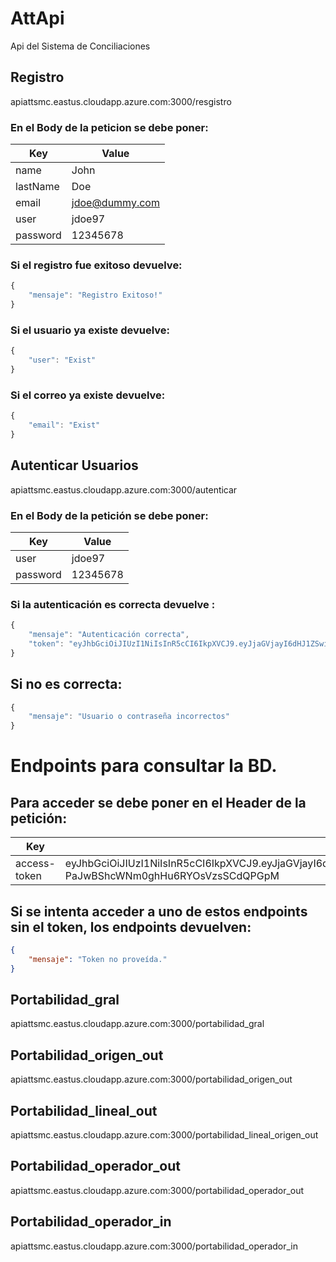 # AttApi
Api del Sistema de Conciliaciones

## Registro
apiattsmc.eastus.cloudapp.azure.com:3000/resgistro

### En el Body de la peticion se debe poner:
| Key      |   Value     |
|----------|-------------|
| name     |   John      |
| lastName |    Doe      |
| email    | jdoe@dummy.com  |
| user     |  jdoe97     |
| password | 12345678    |

### Si el registro fue exitoso devuelve:
```javascript
{
    "mensaje": "Registro Exitoso!"
}
```

### Si el usuario ya existe devuelve:
```javascript
{
    "user": "Exist"
}
```

### Si el correo ya existe devuelve:
```javascript
{
    "email": "Exist"
}
```


## Autenticar Usuarios 
apiattsmc.eastus.cloudapp.azure.com:3000/autenticar

### En el Body de la petición se debe poner:
| Key      |   Value     |
|----------|-------------|
| user     |   jdoe97    |
| password |   12345678  |

### Si la autenticación es correcta devuelve :

```javascript
{
    "mensaje": "Autenticación correcta",
    "token": "eyJhbGciOiJIUzI1NiIsInR5cCI6IkpXVCJ9.eyJjaGVjayI6dHJ1ZSwiaWF0IjoxNTg5ODQ3ODA3LCJleHAiOjE1ODk4NDkyNDd9.RAMfrTBFKc-PaJwBShcWNm0ghHu6RYOsVzsSCdQPGpM"
}
```
## Si no es correcta:


```javascript
{
    "mensaje": "Usuario o contraseña incorrectos"
}
```

# Endpoints para consultar la BD.

## Para acceder se debe poner en el Header de la petición:

| Key      |   Value     |
|----------|-------------|
| access-token     |  eyJhbGciOiJIUzI1NiIsInR5cCI6IkpXVCJ9.eyJjaGVjayI6dHJ1ZSwiaWF0IjoxNTg5ODQ3ODA3LCJleHAiOjE1ODk4NDkyNDd9.RAMfrTBFKc-PaJwBShcWNm0ghHu6RYOsVzsSCdQPGpM     |

## Si se intenta acceder a uno de estos endpoints sin el token, los endpoints devuelven:
```json
{
    "mensaje": "Token no proveída."
}
```


## Portabilidad_gral

apiattsmc.eastus.cloudapp.azure.com:3000/portabilidad_gral

## Portabilidad_origen_out

apiattsmc.eastus.cloudapp.azure.com:3000/portabilidad_origen_out

## Portabilidad_lineal_out

apiattsmc.eastus.cloudapp.azure.com:3000/portabilidad_lineal_origen_out

## Portabilidad_operador_out

apiattsmc.eastus.cloudapp.azure.com:3000/portabilidad_operador_out

## Portabilidad_operador_in
apiattsmc.eastus.cloudapp.azure.com:3000/portabilidad_operador_in


